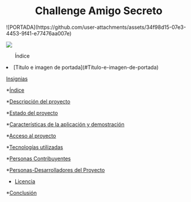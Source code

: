 <h1 align="center"> Challenge Amigo Secreto </h1>
![PORTADA](https://github.com/user-attachments/assets/34f98d15-07e3-4453-9f41-e77476aa007e)
<p align="left">
   <img src="https://img.shields.io/badge/STATUS-COMPLETADO-green">
   </p>
<ul>Índice</ul>
<li>[Título e imagen de portada](#Título-e-imagen-de-portada)</li>

[Insignias](#insignias)

*[Índice](#índice)

*[Descripción del proyecto](#descripción-del-proyecto)

*[Estado del proyecto](#Estado-del-proyecto)

*[Características de la aplicación y demostración](#Características-de-la-aplicación-y-demostración)

*[Acceso al proyecto](#acceso-proyecto)

*[Tecnologías utilizadas](#tecnologías-utilizadas)

*[Personas Contribuyentes](#personas-contribuyentes)

*[Personas-Desarrolladores del Proyecto](#personas-desarrolladores)

* [Licencia](#licencia)

*[Conclusión](#conclusión)
